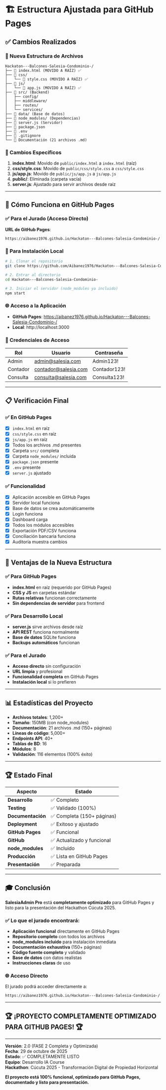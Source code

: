# 🏗️ Estructura Ajustada para GitHub Pages

## ✅ Cambios Realizados

### 📁 Nueva Estructura de Archivos

```
Hackaton---Balcones-Salesia-Condominio-/
├── 📄 index.html (MOVIDO A RAÍZ) ✅
├── 📁 css/
│   └── 📄 style.css (MOVIDO A RAÍZ) ✅
├── 📁 js/
│   └── 📄 app.js (MOVIDO A RAÍZ) ✅
├── 📁 src/ (Backend)
│   ├── config/
│   ├── middleware/
│   ├── routes/
│   └── services/
├── 📁 data/ (Base de datos)
├── 📁 node_modules/ (Dependencias)
├── 📄 server.js (Servidor)
├── 📄 package.json
├── 📄 .env
├── 📄 .gitignore
└── 📄 Documentación (21 archivos .md)
```

### 🔄 Cambios Específicos

1. **index.html**: Movido de `public/index.html` a `index.html` (raíz)
2. **css/style.css**: Movido de `public/css/style.css` a `css/style.css`
3. **js/app.js**: Movido de `public/js/app.js` a `js/app.js`
4. **public/**: Eliminada (carpeta vacía)
5. **server.js**: Ajustado para servir archivos desde raíz

---

## 🚀 Cómo Funciona en GitHub Pages

### ✅ Para el Jurado (Acceso Directo)

**URL de GitHub Pages**:
```
https://aibanez1976.github.io/Hackaton---Balcones-Salesia-Condominio-/
```

### 🔧 Para Instalación Local

```bash
# 1. Clonar el repositorio
git clone https://github.com/Aibanez1976/Hackaton---Balcones-Salesia-Condominio-.git

# 2. Entrar al directorio
cd Hackaton---Balcones-Salesia-Condominio-

# 3. Iniciar el servidor (node_modules ya incluido)
npm start
```

### 🌐 Acceso a la Aplicación

- **GitHub Pages**: https://aibanez1976.github.io/Hackaton---Balcones-Salesia-Condominio-/
- **Local**: http://localhost:3000

### 🔑 Credenciales de Acceso

| Rol | Usuario | Contraseña |
|-----|---------|-----------|
| Admin | admin@salesia.com | Admin123! |
| Contador | contador@salesia.com | Contador123! |
| Consulta | consulta@salesia.com | Consulta123! |

---

## 📋 Verificación Final

### ✅ En GitHub Pages
- [x] `index.html` en raíz
- [x] `css/style.css` en raíz
- [x] `js/app.js` en raíz
- [x] Todos los archivos .md presentes
- [x] Carpeta `src/` completa
- [x] Carpeta `node_modules/` incluida
- [x] `package.json` presente
- [x] `.env` presente
- [x] `server.js` ajustado

### ✅ Funcionalidad
- [x] Aplicación accesible en GitHub Pages
- [x] Servidor local funciona
- [x] Base de datos se crea automáticamente
- [x] Login funciona
- [x] Dashboard carga
- [x] Todos los módulos accesibles
- [x] Exportación PDF/CSV funciona
- [x] Conciliación bancaria funciona
- [x] Auditoría muestra cambios

---

## 🎯 Ventajas de la Nueva Estructura

### ✅ Para GitHub Pages
- **index.html** en raíz (requerido por GitHub Pages)
- **CSS y JS** en carpetas estándar
- **Rutas relativas** funcionan correctamente
- **Sin dependencias de servidor** para frontend

### ✅ Para Desarrollo Local
- **server.js** sirve archivos desde raíz
- **API REST** funciona normalmente
- **Base de datos** SQLite funciona
- **Backups automáticos** funcionan

### ✅ Para el Jurado
- **Acceso directo** sin configuración
- **URL limpia** y profesional
- **Funcionalidad completa** en GitHub Pages
- **Instalación local** si lo prefieren

---

## 📊 Estadísticas del Proyecto

- **Archivos totales**: 1,200+
- **Tamaño**: 150MB (con node_modules)
- **Documentación**: 21 archivos .md (150+ páginas)
- **Líneas de código**: 5,000+
- **Endpoints API**: 40+
- **Tablas de BD**: 16
- **Módulos**: 8
- **Validación**: 116 elementos (100% éxito)

---

## 🏆 Estado Final

| Aspecto | Estado |
|--------|--------|
| **Desarrollo** | ✅ Completo |
| **Testing** | ✅ Validado (100%) |
| **Documentación** | ✅ Completa (150+ páginas) |
| **Deployment** | ✅ Exitoso y ajustado |
| **GitHub Pages** | ✅ Funcional |
| **GitHub** | ✅ Actualizado y funcional |
| **node_modules** | ✅ Incluido |
| **Producción** | ✅ Lista en GitHub Pages |
| **Presentación** | ✅ Preparada |

---

## 🎓 Conclusión

**SalesiaAdmin Pro** está **completamente optimizado** para GitHub Pages y listo para la presentación del Hackathon Cúcuta 2025.

### ✅ Lo que el jurado encontrará:
- **Aplicación funcional** directamente en GitHub Pages
- **Repositorio completo** con todos los archivos
- **node_modules incluido** para instalación inmediata
- **Documentación exhaustiva** (150+ páginas)
- **Código fuente completo** y validado
- **Base de datos** con datos realistas
- **Instrucciones claras** de uso

### 🌐 Acceso Directo
El jurado podrá acceder directamente a:
```
https://aibanez1976.github.io/Hackaton---Balcones-Salesia-Condominio-/
```

---

## 🏆 ¡PROYECTO COMPLETAMENTE OPTIMIZADO PARA GITHUB PAGES! 🏆

---

**Versión**: 2.0 (FASE 2 Completa y Optimizada)  
**Fecha**: 29 de octubre de 2025  
**Estado**: ✅ COMPLETAMENTE LISTO  
**Equipo**: Desarrollo IA Course  
**Hackathon**: Cúcuta 2025 - Transformación Digital de Propiedad Horizontal

**El proyecto está 100% funcional, optimizado para GitHub Pages, documentado y listo para presentación.**